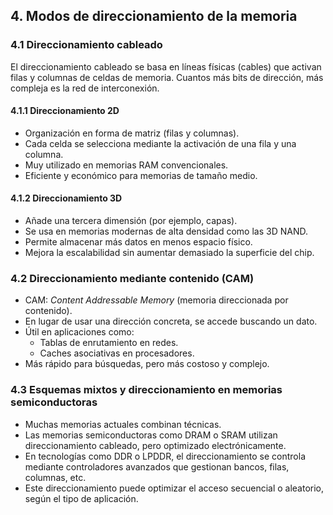 ## 4. Modos de direccionamiento de la memoria

### 4.1 Direccionamiento cableado
El direccionamiento cableado se basa en líneas físicas (cables) que activan filas y columnas de celdas de memoria. Cuantos más bits de dirección, más compleja es la red de interconexión.

#### 4.1.1 Direccionamiento 2D
- Organización en forma de matriz (filas y columnas).
- Cada celda se selecciona mediante la activación de una fila y una columna.
- Muy utilizado en memorias RAM convencionales.
- Eficiente y económico para memorias de tamaño medio.

#### 4.1.2 Direccionamiento 3D
- Añade una tercera dimensión (por ejemplo, capas).
- Se usa en memorias modernas de alta densidad como las 3D NAND.
- Permite almacenar más datos en menos espacio físico.
- Mejora la escalabilidad sin aumentar demasiado la superficie del chip.

### 4.2 Direccionamiento mediante contenido (CAM)
- CAM: *Content Addressable Memory* (memoria direccionada por contenido).
- En lugar de usar una dirección concreta, se accede buscando un dato.
- Útil en aplicaciones como:
  - Tablas de enrutamiento en redes.
  - Caches asociativas en procesadores.
- Más rápido para búsquedas, pero más costoso y complejo.

### 4.3 Esquemas mixtos y direccionamiento en memorias semiconductoras
- Muchas memorias actuales combinan técnicas.
- Las memorias semiconductoras como DRAM o SRAM utilizan direccionamiento cableado, pero optimizado electrónicamente.
- En tecnologías como DDR o LPDDR, el direccionamiento se controla mediante controladores avanzados que gestionan bancos, filas, columnas, etc.
- Este direccionamiento puede optimizar el acceso secuencial o aleatorio, según el tipo de aplicación.

